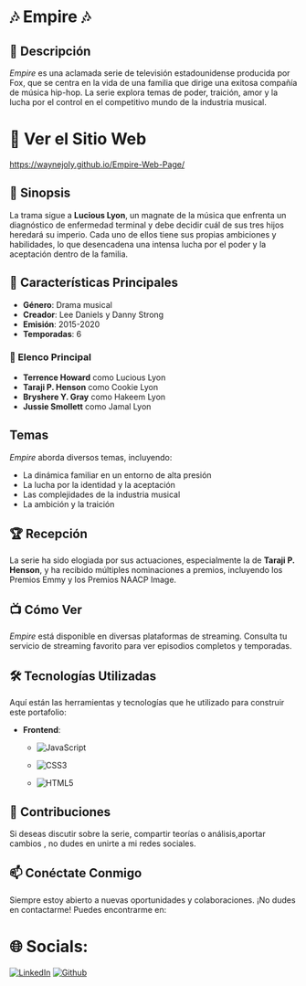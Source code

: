 # 🎶 Empire 🎶

## 📝 Descripción
*Empire* es una aclamada serie de televisión estadounidense producida por Fox, que se centra en la vida de una familia que dirige una exitosa compañía de música hip-hop. La serie explora temas de poder, traición, amor y la lucha por el control en el competitivo mundo de la industria musical.

# 🔎 Ver el Sitio Web
https://waynejoly.github.io/Empire-Web-Page/

## 📖 Sinopsis
La trama sigue a **Lucious Lyon**, un magnate de la música que enfrenta un diagnóstico de enfermedad terminal y debe decidir cuál de sus tres hijos heredará su imperio. Cada uno de ellos tiene sus propias ambiciones y habilidades, lo que desencadena una intensa lucha por el poder y la aceptación dentro de la familia.

## 🔑 Características Principales
- **Género**: Drama musical
- **Creador**: Lee Daniels y Danny Strong
- **Emisión**: 2015-2020
- **Temporadas**: 6

### 👥 Elenco Principal
- **Terrence Howard** como Lucious Lyon
- **Taraji P. Henson** como Cookie Lyon
- **Bryshere Y. Gray** como Hakeem Lyon
- **Jussie Smollett** como Jamal Lyon

##  Temas
*Empire* aborda diversos temas, incluyendo:
- La dinámica familiar en un entorno de alta presión
- La lucha por la identidad y la aceptación
- Las complejidades de la industria musical
- La ambición y la traición

## 🏆 Recepción
La serie ha sido elogiada por sus actuaciones, especialmente la de **Taraji P. Henson**, y ha recibido múltiples nominaciones a premios, incluyendo los Premios Emmy y los Premios NAACP Image.

## 📺 Cómo Ver
*Empire* está disponible en diversas plataformas de streaming. Consulta tu servicio de streaming favorito para ver episodios completos y temporadas.


## 🛠️ Tecnologías Utilizadas

Aquí están las herramientas y tecnologías que he utilizado para construir este portafolio:

- **Frontend**: 
  - ![JavaScript](https://img.shields.io/badge/javascript-%23323330.svg?style=for-the-badge&logo=javascript&logoColor=%23F7DF1E)
  
  - ![CSS3](https://img.shields.io/badge/css3-%231572B6.svg?style=for-the-badge&logo=css3&logoColor=white)
  
  - ![HTML5](https://img.shields.io/badge/html5-%23E34F26.svg?style=for-the-badge&logo=html5&logoColor=white)


## 🤝 Contribuciones
Si deseas discutir sobre la serie, compartir teorías o análisis,aportar cambios , no dudes en unirte a mi redes sociales.

## 📫 Conéctate Conmigo

Siempre estoy abierto a nuevas oportunidades y colaboraciones. ¡No dudes en contactarme! Puedes encontrarme en:

# 🌐 Socials:
[![LinkedIn](https://img.shields.io/badge/LinkedIn-%230077B5.svg?logo=linkedin&logoColor=white)](https://www.linkedin.com/in/gerald-r-a-wayne-joly) 
[![Github](https://img.shields.io/badge/GitHub-%230077B5.svg?logo=gitHub&logoColor=black)](https://github.com/WayneJOLY)
